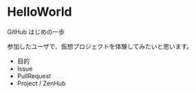 # HelloWorld
GitHub はじめの一歩

参加したユーザで、仮想プロジェクトを体験してみたいと思います。
* 目的
* Issue
* PullRequest
* Project / ZenHub
